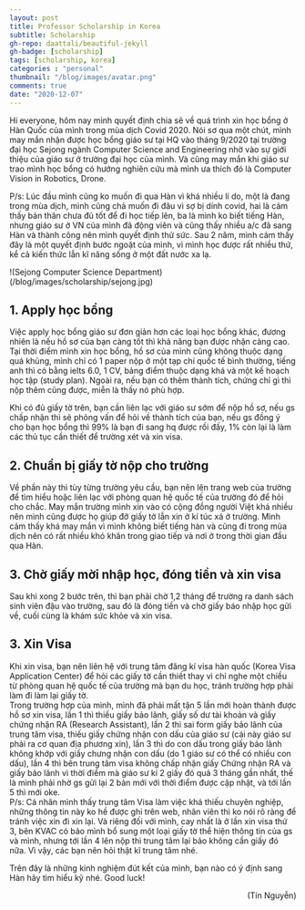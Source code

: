 ```yaml
---
layout: post
title: Professor Scholarship in Korea
subtitle: Scholarship
gh-repo: daattali/beautiful-jekyll
gh-badge: [scholarship]
tags: [scholarship, korea]
categories : "personal"
thumbnail: "/blog/images/avatar.png"
comments: true
date: "2020-12-07"
---
```

Hi everyone, hôm nay mình quyết định chia sẽ về quá trình xin học bổng ở Hàn Quốc của mình trong mùa dịch Covid 2020.
Nói sơ qua một chút, mình may mắn nhận được học bổng giáo sư tại HQ vào tháng 9/2020 tại trường đại học Sejong ngành Computer Science and Engineering nhờ vào sự giới thiệu của giáo sư ở trường đại học của mình. Và cũng may mắn khi giáo sư trao mình học bổng có hướng nghiên cứu mà mình ưa thích đó là Computer Vision in Robotics, Drone.

P/s: Lúc đầu mình cũng ko muốn đi qua Hàn vì khá nhiều lí do, một là đang trong mùa dịch, mình cũng chả muốn đi đâu vì sợ bị dính covid, hai là cảm thấy bản thân chưa đủ tốt để đi học tiếp lên, ba là mình ko biết tiếng Hàn, nhưng giáo sư ở VN của mình đã động viên và cũng thấy nhiều a/c đã sang Hàn và thành công nên mình quyết định thử sức. Sau 2 năm, mình cảm thấy đây là một quyết định bước ngoặt của mình, vì mình học được rất nhiều thứ, kể cả kiến thức lẫn kĩ năng sống ở một đất nước xa lạ.


!(Sejong Computer Science Department)(/blog/images/scholarship/sejong.jpg)

## 1. Apply học bổng
Việc apply học bổng giáo sư đơn giản hơn các loại học bổng khác, đương nhiên là nếu hồ sơ của bạn càng tốt thì khả năng bạn được nhận càng cao. Tại thời điểm mình xin học bổng, hồ sơ của mình cũng không thuộc dạng quá khủng, mình chỉ có 1 paper nộp ở một tạp chí quốc tế bình thường, tiếng anh thì có bằng ielts 6.0, 1 CV, bảng điểm thuộc dạng khá và một kế hoạch học tập (study plan). Ngoài ra, nếu bạn có thêm thành tích, chứng chỉ gì thì nộp thêm cũng được, miễn là thấy nó phù hợp.

Khi có đủ giấy tờ trên, bạn cần liên lạc với giáo sư sớm để nộp hồ sơ, nếu gs chấp nhận thì sẽ phỏng vấn để hỏi về thành tích của bạn, nếu gs đồng ý cho bạn học bổng thì 99% là bạn đi sang hq được rồi đấy, 1% còn lại là làm các thủ tục cần thiết để trường xét và xin visa.

## 2. Chuẩn bị giấy tờ nộp cho trường
Về phần này thì tùy từng trường yêu cầu, bạn nên lên trang web của trường để tìm hiểu hoặc liên lạc với phòng quan hệ quốc tế của trường đó để hỏi cho chắc. May mắn trường mình xin vào có cộng đồng người Việt khá nhiều nên mình cũng được họ giúp đỡ giấy tờ lẫn xin ở kí túc xá ở trường. Mình cảm thấy khá may mắn vì mình không biết tiếng hàn và cũng đi trong mùa dịch nên có rất nhiều khó khăn trong giao tiếp và nơi ở trong thời gian đầu qua Hàn.

## 3. Chờ giấy mời nhập học, đóng tiền và xin visa
Sau khi xong 2 bước trên, thì bạn phải chờ 1,2 tháng để trường ra danh sách sinh viên đậu vào trường, sau đó là đóng tiền và chờ giấy báo nhập học gửi về, cuối cùng là khám sức khỏe và xin visa.

## 3. Xin Visa
Khi xin visa, bạn nên liên hệ với trung tâm đăng kí visa hàn quốc (Korea Visa Application Center) để hỏi các giấy tờ cần thiết thay vì chỉ nghe một chiều từ phòng quan hệ quốc tế của trường mà bạn du học, tránh trường hợp phải làm đi làm lại giấy tờ.<br/>
Trong trường hợp của mình, mình đã phải mất tận 5 lần mới hoàn thành được hồ sơ xin visa, lần 1 thì thiếu giấy bảo lãnh, giấy số dư tài khoản và giấy chứng nhận RA (Research Assistant), lần 2 thì sai form giấy bảo lãnh của trung tâm visa, thiếu giấy chứng nhận con dấu của giáo sư (cái này giáo sư phải ra cơ quan địa phương xin), lần 3 thì do con dấu trong giấy bảo lãnh không khớp với giấy chưng nhận con dấu (do 1 giáo sư có thể có nhiều con dấu), lần 4 thì bên trung tâm visa không chấp nhận giấy Chứng nhận RA và giấy bảo lãnh vì thời điểm mà giáo sư kí 2 giấy đó quá 3 tháng gần nhất, thế là mình phải nhờ gs gửi lại 2 bản mới với thời điểm được cập nhật, và tới lần 5 thì mới oke. <br/>
P/s: Cá nhân mình thấy trung tâm Visa làm việc khá thiếu chuyên nghiệp, những thông tin này ko hề được ghi trên web, nhân viên thì ko nói rõ ràng để tránh việc xin đi xin lại. Và riêng đối với mình, cay nhất là ở lần xin visa thứ 3, bên KVAC có bảo mình bổ sung một loại giấy tờ thể hiện thông tin của gs và mình, nhưng tới lần 4 lên nộp thì trung tâm lại bảo không cần giấy đó nữa. Vì vậy, các bạn nên hỏi thật kĩ trung tâm nhé.

Trên đây là những kinh nghiệm đút kết của mình, bạn nào có ý định sang Hàn hãy tìm hiểu kỹ nhé. Good luck!

<div style="text-align: right"> (Tín Nguyễn) </div>
